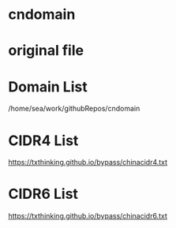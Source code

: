 # cndomain
# original file
# Domain List
/home/sea/work/githubRepos/cndomain
# CIDR4 List
https://txthinking.github.io/bypass/chinacidr4.txt
# CIDR6 List
https://txthinking.github.io/bypass/chinacidr6.txt
